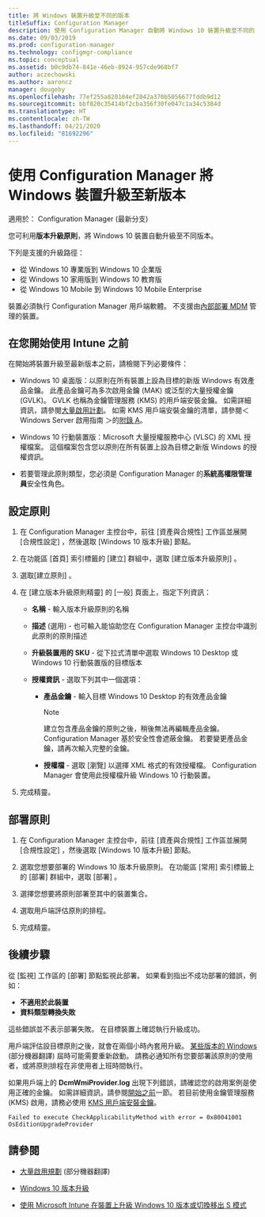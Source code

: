 ```yaml
---
title: 將 Windows 裝置升級至不同的版本
titleSuffix: Configuration Manager
description: 使用 Configuration Manager 自動將 Windows 10 裝置升級至不同的 Windows 版本。
ms.date: 09/03/2019
ms.prod: configuration-manager
ms.technology: configmgr-compliance
ms.topic: conceptual
ms.assetid: b0c9db74-841e-46eb-8924-957cde968bf7
author: aczechowski
ms.author: aaroncz
manager: dougeby
ms.openlocfilehash: 77ef255a820104ef2042a370b5056677fddb9d12
ms.sourcegitcommit: bbf820c35414bf2cba356f30fe047c1a34c5384d
ms.translationtype: HT
ms.contentlocale: zh-TW
ms.lasthandoff: 04/21/2020
ms.locfileid: "81692296"
---
```

# <a name="upgrade-windows-devices-to-a-new-edition-with-configuration-manager"></a>使用 Configuration Manager 將 Windows 裝置升級至新版本

適用於：  Configuration Manager (最新分支)

您可利用**版本升級原則**，將 Windows 10 裝置自動升級至不同版本。

下列是支援的升級路徑：

- 從 Windows 10 專業版到 Windows 10 企業版
- 從 Windows 10 家用版到 Windows 10 教育版
- 從 Windows 10 Mobile 到 Windows 10 Mobile Enterprise

裝置必須執行 Configuration Manager 用戶端軟體。 不支援由[內部部署 MDM](../../mdm/understand/manage-mobile-devices-with-on-premises-infrastructure.md) 管理的裝置。

## <a name="before-you-start"></a>在您開始使用 Intune 之前

在開始將裝置升級至最新版本之前，請檢閱下列必要條件：  

- Windows 10 桌面版：以原則在所有裝置上設為目標的新版 Windows 有效產品金鑰。 此產品金鑰可為多次啟用金鑰 (MAK) 或泛型的大量授權金鑰 (GVLK)。 GVLK 也稱為金鑰管理服務 (KMS) 的用戶端安裝金鑰。 如需詳細資訊，請參閱[大量啟用計劃](https://docs.microsoft.com/windows/deployment/volume-activation/plan-for-volume-activation-client)。 如需 KMS 用戶端安裝金鑰的清單，請參閱＜Windows Server 啟用指南 ＞的[附錄 A](https://docs.microsoft.com/windows-server/get-started/kmsclientkeys)。 <!--496871-->  

- Windows 10 行動裝置版：Microsoft 大量授權服務中心 (VLSC) 的 XML 授權檔案。 這個檔案包含您以原則在所有裝置上設為目標之新版 Windows 的授權資訊。

- 若要管理此原則類型，您必須是 Configuration Manager 的**系統高權限管理員**安全性角色。

## <a name="configure-the-policy"></a>設定原則  

1. 在 Configuration Manager 主控台中，前往 [資產與合規性]  工作區並展開 [合規性設定]  ，然後選取 [Windows 10 版本升級]  節點。  

2. 在功能區 [首頁]  索引標籤的 [建立]  群組中，選取 [建立版本升級原則]  。  

3. 選取[建立原則]  。  

4. 在 [建立版本升級原則精靈]  的 [一般]  頁面上，指定下列資訊：  

    - **名稱** - 輸入版本升級原則的名稱  

    - **描述** (選用) - 也可輸入能協助您在 Configuration Manager 主控台中識別此原則的原則描述  

    - **升級裝置用的 SKU** - 從下拉式清單中選取 Windows 10 Desktop 或 Windows 10 行動裝置版的目標版本  

    - **授權資訊** - 選取下列其中一個選項：  

        - **產品金鑰** - 輸入目標 Windows 10 Desktop 的有效產品金鑰  

            > [!NOTE]  
            > 建立包含產品金鑰的原則之後，稍後無法再編輯產品金鑰。 Configuration Manager 基於安全性會遮蔽金鑰。 若要變更產品金鑰，請再次輸入完整的金鑰。  

        - **授權檔** - 選取 [瀏覽]  以選擇 XML 格式的有效授權檔。 Configuration Manager 會使用此授權檔升級 Windows 10 行動裝置。  

5. 完成精靈。  

## <a name="deploy-the-policy"></a>部署原則  

1. 在 Configuration Manager 主控台中，前往 [資產與合規性]  工作區並展開 [合規性設定]  ，然後選取 [Windows 10 版本升級]  節點。  

2. 選取您想要部署的 Windows 10 版本升級原則。 在功能區 [常用]  索引標籤上的 [部署]  群組中，選取 [部署]  。  

3. 選擇您想要將原則部署至其中的裝置集合。

4. 選取用戶端評估原則的排程。

5. 完成精靈。

## <a name="next-steps"></a>後續步驟

從 [監視]  工作區的 [部署]  節點監視此部署。 如果看到指出不成功部署的錯誤，例如：

- **不適用於此裝置**
- **資料類型轉換失敗**

這些錯誤並不表示部署失敗。 在目標裝置上確認執行升級成功。

用戶端評估設目標原則之後，就會在兩個小時內套用升級。 [某些版本的 Windows](https://docs.microsoft.com/windows/deployment/upgrade/windows-10-edition-upgrades) (部分機器翻譯) 屆時可能需要重新啟動。 請務必通知所有您要部署該原則的使用者，或將原則排程在非使用者上班時間執行。

如果用戶端上的 **DcmWmiProvider.log** 出現下列錯誤，請確認您的啟用案例是使用正確的金鑰。 如需詳細資訊，請參閱[開始之前](#before-you-start)一節。 若目前使用金鑰管理服務 (KMS) 啟用，請務必使用 [KMS 用戶端安裝金鑰](https://docs.microsoft.com/windows-server/get-started/kmsclientkeys)。  <!-- 496871 -->

`Failed to execute CheckApplicabilityMethod with error = 0x80041001 OsEditionUpgradeProvider`

## <a name="see-also"></a>請參閱

- [大量啟用規劃](https://docs.microsoft.com/windows/deployment/volume-activation/plan-for-volume-activation-client) (部分機器翻譯)

- [Windows 10 版本升級](https://docs.microsoft.com/windows/deployment/upgrade/windows-10-edition-upgrades)

- [使用 Microsoft Intune 在裝置上升級 Windows 10 版本或切換移出 S 模式](https://docs.microsoft.com/intune/edition-upgrade-configure-windows-10)
